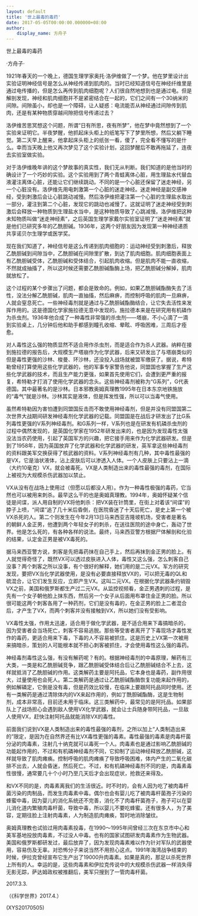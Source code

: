```yaml
---
layout: default
title: '世上最毒的毒药'
date: 2017-05-05T00:00:00.000000+08:00
author:
    display_name: 方舟子
---
```


世上最毒的毒药

·方舟子·

1921年春天的一个晚上，德国生理学家奥托·洛伊维做了一个梦。他在梦里设计出实验证明神经信号是怎么从神经传递到肌肉的。当时已经知道信号在神经纤维里是通过电传播的，但是怎么再传到肌肉细胞呢？人们很自然地想到也是通过电。但是解剖发现，神经和肌肉细胞并不是紧密结合在一起的，它们之间有一个30纳米的间隙。间隙虽小，却也是一个障碍，让人疑惑：电流能否从神经通过间隙传到肌肉，还是有某种物质穿越间隙把信号传递过去？

洛伊维苦思冥想这个问题，所谓“日有所思，夜有所梦”，他在梦中竟然想到了一个实验来证明它。半夜梦醒，他抓起床头柜上的纸笔写下了梦里所想，然后又躺下睡觉。第二天早上醒来，他拿起床头柜上的纸张一看，傻了，完全看不懂写的是什么。幸而当天晚上他又再次梦见了这个实验计划，这回梦醒后不敢再拖延了，连夜去实验室做实验。

对于洛伊维晚年讲的这个梦故事的真实性，我们无从判断。我们知道的是他当时的确设计了一个巧妙的实验。这个实验用到了两个青蛙离体心脏，用生理盐水代替血液灌注离体心脏，还能让它们继续跳动。不同的是一个心脏还保留了迷走神经，另一个心脏没有。洛伊维先用电刺激第一个心脏的迷走神经。迷走神经是副交感神经，受到刺激后会让心脏跳动减慢。然后洛伊维把灌注第一个心脏的生理盐水取出一部分，灌注到第二个心脏，发现它的跳动也减慢了。这就证明了迷走神经受到刺激后会释放一种物质到生理盐水当中，是这种物质导致了心跳减慢。洛伊维把这种未知物质叫做“迷走神经素”，之后英国生理学家戴尔实验室证明了“迷走神经素”就是他们已研究多年的乙酰胆碱。1936年，这两个好朋友因为发现第一种神经递质共享诺贝尔生理学或医学奖。

现在我们知道了，神经信号是这么传递到肌肉细胞的：运动神经受到刺激后，释放乙酰胆碱到间隙当中，乙酰胆碱在间隙里扩散，到达了肌肉细胞。肌肉细胞表面上有乙酰胆碱受体，乙酰胆碱和受体结合，引起肌肉收缩。但是肌肉不能一直收缩，不然就成抽搐了，所以这时候还需要乙酰胆碱酯酶上场，把乙酰胆碱分解掉，肌肉就放松了。

这个过程的某个步骤出了问题，都会是致命的。例如，如果乙酰胆碱酯酶失去了活性，没法分解乙酰胆碱，肌肉一直抽搐，然后麻痹，而控制呼吸的肌肉一旦麻痹，人就会窒息死亡。一些神经毒剂就是通过与乙酰胆碱酯酶结合，让它失去活性来发挥作用的。这是德国化学家施拉德无意中发现的。施拉德本来是在研究用有机磷作为杀虫剂。1936年他合成了一种毒性非常强的杀虫剂——塔崩，不小心滴了一滴到实验桌上，几分钟后他和助手都感到瞳孔收缩、晕眩、呼吸困难，三周后才痊愈。

对人毒性这么强的物质显然不适合用作杀虫剂，而是适合作为杀人武器。纳粹在接到施拉德的报告后，大规模生产塔崩作为化学武器，后来又研发出了与塔崩类似的但是毒性更强的沙林、梭曼、环沙林，还没投入战场就被盟军缴获了。据说，希特勒曾经打算使用这些化学武器的，他的军事专家警告他说，同盟国也掌握了生产这些化学武器的技术，而且生产能力更强，如果首先使用它们，会遭到更严重的报复，希特勒才打消了使用化学武器的念头。这些神经毒剂被称为“G系列”，G代表德国。其中最著名的是沙林。日本邪教奥姆真理教1995年在日本东京地铁施放的“毒气”就是沙林。沙林其实是液体，但是挥发性强，所以可以当毒气使用。

虽然希特勒因为害怕遭到同盟国反击而不敢使用神经毒剂，但是并没有同盟国第二次世界大战期间研发神经毒剂化学武器的记载。同盟国是在战后才研发出了比G系列毒性更强的V系列神经毒剂。和G系列一样，V系列也是在研发有机磷杀虫剂的过程中偶然发现的，是英国化学家在1952年研发出来的，也是因为发现毒性太强没法当农药使用，引起了英国军方的兴趣，把它接手用来作为化学武器研发。但是到了1958年，因为英国放弃了化学武器和化学武器的研发，英军拿这些神经毒剂的资料跟美军交换获得了核武器的资料。V系列神经毒剂有几种，其中毒性最强的是VX，它是油状液体，沾上皮肤后可以渗透入人体。一个人皮肤上只要沾上一滴（大约10毫克）VX，就会被毒死。VX是人类制造出来的毒性最强的毒剂，在国际上被视为大规模杀伤武器加以禁止。

VX从没有在战场上使用过（但愿以后都没人用）。作为一种毒性极强的毒药，它当然也可以被用来刺杀。最早这么干的也是奥姆真理教。1994年，奥姆怀疑某个信徒是间谍，派人用自制的VX将他刺杀：把VX装在针筒里，在街上对着该“间谍”的脖子上喷，“间谍”追了几十米后昏倒，在医院昏迷了十天后死亡，是史上第一个被VX杀死的人。第二个则发生在今年2月13日马来西亚吉隆坡机场，受害者是著名的朝鲜人金正男，他遭到两个年轻女子的刺杀，在送往医院的途中身亡，轰动了世界。他是怎么死的，有各种各样的说法。最终，马来西亚警方根据尸体解剖和化验的结果，认定金正男是被VX毒死的。

据马来西亚警方说，刺客是先把毒药抹在自己手上，然后再抹到金正男的脸上。有人就觉得奇怪了，既然VX可以透过皮肤进入人体，毒性又这么强，怎么刺客自己没事？两个刺客之所以没事，有个很好的解释，她们用的是二元VX。军方的研究发现，要把VX当化学武器使用，是没有必要直接释放VX的，可以把无毒的QL和硫混合，让它们发生反应，立即产生VX。这叫二元VX。在根据化学武器条约销毁VX之前，美国和俄罗斯都生产过二元VX。从监控视频看，金正男遇刺的过程，是先有一个女子朝他脸上抹东西，然后另一个女子从后面用布罩住金正男的脸。所以很可能这两个刺客各用了一种药剂，它们是没有毒的，在金正男的脸上二者混合后，才产生了VX，而两个刺客并没有接触到VX，所以她们没有受影响。

VX毒性太强，作用太迅速，适合用于做化学武器，是不适合用来下毒搞暗杀的，因为受害者会当场死亡，刺客不容易逃脱。那些等受害者离开了下毒现场才毒性发作的毒药，更适合用来下毒，下毒的人不容易被抓住。这是历史上VX第一次被用来搞暗杀，策划的人可能根本就不担心刺客被抓住，才会使用毒性这么强的毒药。

神经毒剂毒性这么强，有没有解药呢？有的。根据神经毒剂的中毒原理，解药有三大类，一类是和乙酰胆碱竞争，跟乙酰胆碱受体结合后让乙酰胆碱结合不上去，这样就抵消了乙酰胆碱的作用。这类解药主要是阿托品，它本身也是毒药，副作用很大，过量使用也会死人。第二类解药是通过让乙酰胆碱酯酶恢复功能来起作用的，例如解磷定，它倒是没有毒，但是药效比较慢，在临床上要跟阿托品同时使用。还有一类解药是通过清除体内的VX来起作用的，例如丁酰胆碱酯酶，这是生物制剂，成本非常高，目前还未用于临床。这三类解药中，最常见的是阿托品。如果部队上了战场担心会遇到敌人使用VX化学武器，就会让士兵随身带阿托品，一旦敌人使用VX，赶快注射阿托品就能消除VX的毒性。

前面我们说到VX是人类制造出来的毒性最强的毒剂，之所以加上“人类制造出来的”限定，是因为在自然界还有比VX毒性更强的毒素。毒性最强的毒素是肉毒杆菌分泌的肉毒素，注射几十纳克就可以毒死一个人。肉毒素也是通过影响乙酰胆碱的功能起作用的，不过和有机磷神经毒剂不同，它抑制了运动神经释放乙酰胆碱，这样就导致了肌肉瘫痪。控制呼吸的肌肉瘫痪了导致呼吸困难，体内产生的二氧化碳排不出去，人就会昏迷，然后死亡。不过，和有机磷神经毒剂不同的是，肉毒素毒性很慢，通常要几十个小时乃至几天后才会出现症状，抢救还来得及。

和VX不同的是，肉毒素离我们的生活很近。时不时的，会有人因为吃了被肉毒杆菌污染的肉制品，而发生肉毒素中毒。偶尔也会有婴儿吃了被肉毒杆菌孢子污染的蜂蜜中毒，因为婴儿的消化系统还不完善，消化不了肉毒杆菌孢子，孢子可以在婴儿消化道内繁殖肉毒杆菌，导致中毒，所以婴儿不要吃蜂蜜。还有很多人，为了美容，定期往脸上注射肉毒素，人为制造肌肉瘫痪，暂时地消除皱纹。

奥姆真理教也试验过用肉毒素投毒，在1990～1995年间曾经三次在东京市中心和美军基地投放肉毒素，不过没人中毒。也有的国家试图研发肉毒素作为生物武器。美国和俄罗斯都研发过，最后放弃了，因为发现肉毒素难以作为针对军队的武器使用，容易伤及无辜。对恐怖分子来说当然不用担心这点。1991年海湾战争结束的时候，伊拉克曾经宣布它生产出了19000升肉毒素。如果是真的，那足以杀死世界上所有的人。幸运的是，这些肉毒素和伊拉克传说中的大规模杀伤武器一样消失得无影无踪，萨达姆政权被推翻后，美军只搜到了一管肉毒杆菌。

2017.3.3.

（《科学世界》2017.4.）

(XYS20170505)

